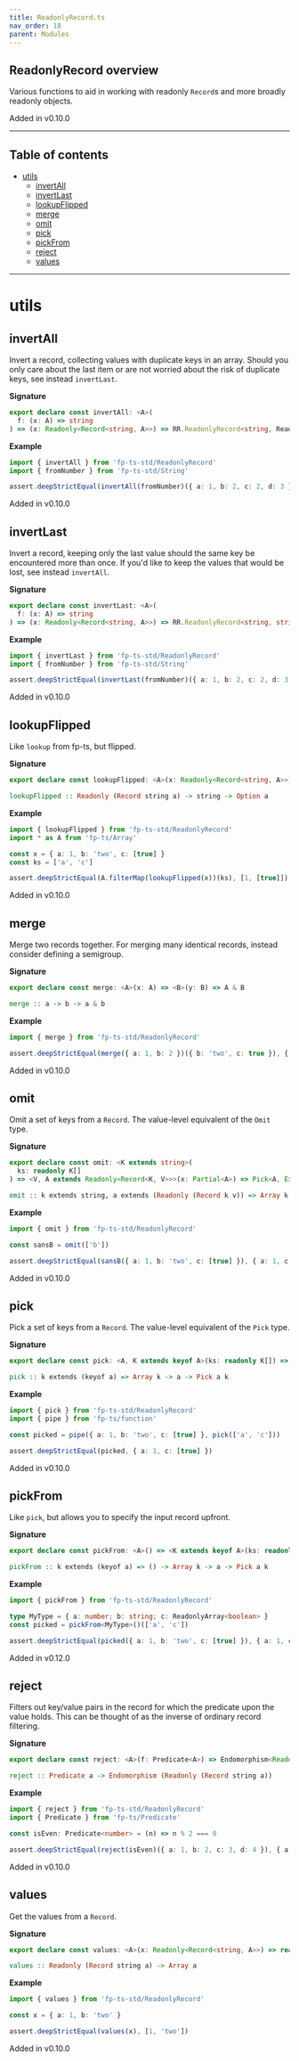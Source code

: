 ```yaml
---
title: ReadonlyRecord.ts
nav_order: 18
parent: Modules
---
```


## ReadonlyRecord overview

Various functions to aid in working with readonly `Record`s and more broadly
readonly objects.

Added in v0.10.0

---

<h2 class="text-delta">Table of contents</h2>

- [utils](#utils)
  - [invertAll](#invertall)
  - [invertLast](#invertlast)
  - [lookupFlipped](#lookupflipped)
  - [merge](#merge)
  - [omit](#omit)
  - [pick](#pick)
  - [pickFrom](#pickfrom)
  - [reject](#reject)
  - [values](#values)

---

# utils

## invertAll

Invert a record, collecting values with duplicate keys in an array. Should
you only care about the last item or are not worried about the risk of
duplicate keys, see instead `invertLast`.

**Signature**

```ts
export declare const invertAll: <A>(
  f: (x: A) => string
) => (x: Readonly<Record<string, A>>) => RR.ReadonlyRecord<string, ReadonlyArray<string>>
```

**Example**

```ts
import { invertAll } from 'fp-ts-std/ReadonlyRecord'
import { fromNumber } from 'fp-ts-std/String'

assert.deepStrictEqual(invertAll(fromNumber)({ a: 1, b: 2, c: 2, d: 3 }), { '1': ['a'], '2': ['b', 'c'], '3': ['d'] })
```

Added in v0.10.0

## invertLast

Invert a record, keeping only the last value should the same key be
encountered more than once. If you'd like to keep the values that would be
lost, see instead `invertAll`.

**Signature**

```ts
export declare const invertLast: <A>(
  f: (x: A) => string
) => (x: Readonly<Record<string, A>>) => RR.ReadonlyRecord<string, string>
```

**Example**

```ts
import { invertLast } from 'fp-ts-std/ReadonlyRecord'
import { fromNumber } from 'fp-ts-std/String'

assert.deepStrictEqual(invertLast(fromNumber)({ a: 1, b: 2, c: 2, d: 3 }), { '1': 'a', '2': 'c', '3': 'd' })
```

Added in v0.10.0

## lookupFlipped

Like `lookup` from fp-ts, but flipped.

**Signature**

```ts
export declare const lookupFlipped: <A>(x: Readonly<Record<string, A>>) => (k: string) => Option<A>
```

```hs
lookupFlipped :: Readonly (Record string a) -> string -> Option a
```

**Example**

```ts
import { lookupFlipped } from 'fp-ts-std/ReadonlyRecord'
import * as A from 'fp-ts/Array'

const x = { a: 1, b: 'two', c: [true] }
const ks = ['a', 'c']

assert.deepStrictEqual(A.filterMap(lookupFlipped(x))(ks), [1, [true]])
```

Added in v0.10.0

## merge

Merge two records together. For merging many identical records, instead
consider defining a semigroup.

**Signature**

```ts
export declare const merge: <A>(x: A) => <B>(y: B) => A & B
```

```hs
merge :: a -> b -> a & b
```

**Example**

```ts
import { merge } from 'fp-ts-std/ReadonlyRecord'

assert.deepStrictEqual(merge({ a: 1, b: 2 })({ b: 'two', c: true }), { a: 1, b: 'two', c: true })
```

Added in v0.10.0

## omit

Omit a set of keys from a `Record`. The value-level equivalent of the `Omit`
type.

**Signature**

```ts
export declare const omit: <K extends string>(
  ks: readonly K[]
) => <V, A extends Readonly<Record<K, V>>>(x: Partial<A>) => Pick<A, Exclude<keyof A, K>>
```

```hs
omit :: k extends string, a extends (Readonly (Record k v)) => Array k -> Partial a -> Pick a (Exclude (keyof a) k)
```

**Example**

```ts
import { omit } from 'fp-ts-std/ReadonlyRecord'

const sansB = omit(['b'])

assert.deepStrictEqual(sansB({ a: 1, b: 'two', c: [true] }), { a: 1, c: [true] })
```

Added in v0.10.0

## pick

Pick a set of keys from a `Record`. The value-level equivalent of the `Pick`
type.

**Signature**

```ts
export declare const pick: <A, K extends keyof A>(ks: readonly K[]) => (x: A) => Pick<A, K>
```

```hs
pick :: k extends (keyof a) => Array k -> a -> Pick a k
```

**Example**

```ts
import { pick } from 'fp-ts-std/ReadonlyRecord'
import { pipe } from 'fp-ts/function'

const picked = pipe({ a: 1, b: 'two', c: [true] }, pick(['a', 'c']))

assert.deepStrictEqual(picked, { a: 1, c: [true] })
```

Added in v0.10.0

## pickFrom

Like `pick`, but allows you to specify the input record upfront.

**Signature**

```ts
export declare const pickFrom: <A>() => <K extends keyof A>(ks: readonly K[]) => (x: A) => Pick<A, K>
```

```hs
pickFrom :: k extends (keyof a) => () -> Array k -> a -> Pick a k
```

**Example**

```ts
import { pickFrom } from 'fp-ts-std/ReadonlyRecord'

type MyType = { a: number; b: string; c: ReadonlyArray<boolean> }
const picked = pickFrom<MyType>()(['a', 'c'])

assert.deepStrictEqual(picked({ a: 1, b: 'two', c: [true] }), { a: 1, c: [true] })
```

Added in v0.12.0

## reject

Filters out key/value pairs in the record for which the predicate upon the
value holds. This can be thought of as the inverse of ordinary record
filtering.

**Signature**

```ts
export declare const reject: <A>(f: Predicate<A>) => Endomorphism<Readonly<Record<string, A>>>
```

```hs
reject :: Predicate a -> Endomorphism (Readonly (Record string a))
```

**Example**

```ts
import { reject } from 'fp-ts-std/ReadonlyRecord'
import { Predicate } from 'fp-ts/Predicate'

const isEven: Predicate<number> = (n) => n % 2 === 0

assert.deepStrictEqual(reject(isEven)({ a: 1, b: 2, c: 3, d: 4 }), { a: 1, c: 3 })
```

Added in v0.10.0

## values

Get the values from a `Record`.

**Signature**

```ts
export declare const values: <A>(x: Readonly<Record<string, A>>) => readonly A[]
```

```hs
values :: Readonly (Record string a) -> Array a
```

**Example**

```ts
import { values } from 'fp-ts-std/ReadonlyRecord'

const x = { a: 1, b: 'two' }

assert.deepStrictEqual(values(x), [1, 'two'])
```

Added in v0.10.0
